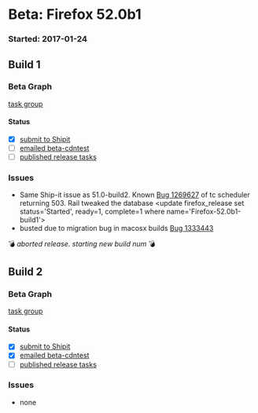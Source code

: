 # Beta: Firefox 52.0b1

### Started: 2017-01-24

## Build 1

### Beta Graph
[task group](https://tools.taskcluster.net/push-inspector/#/Tr2OXLVyS5-kS58hKnMZDw)


#### Status
- [x] [submit to Shipit](https://wiki.mozilla.org/Release:Release_Automation_on_Mercurial:Starting_a_Release#Submit_to_Ship_It)
- [ ] [emailed beta-cdntest](../how-tos/relpro.md#1-email-drivers-re-release-live-on-test-channel)
- [ ] [published release tasks](../how-tos/relpro.md#3-publish-release)

### Issues
- Same Ship-it issue as 51.0-build2. Known [Bug 1269627](https://bugzil.la/1269627) of tc scheduler returning 503. Rail tweaked the database <update firefox_release set status='Started', ready=1, complete=1 where name='Firefox-52.0b1-build1'>
- busted due to migration bug in macosx builds [Bug 1333443](https://bugzil.la/1333443)

:bomb: _aborted release. starting new build num_ :bomb:

## Build 2

### Beta Graph
[task group](https://tools.taskcluster.net/push-inspector/#/WNGYY6nMTliD_CcUCV_Uag)


#### Status
- [x] [submit to Shipit](https://wiki.mozilla.org/Release:Release_Automation_on_Mercurial:Starting_a_Release#Submit_to_Ship_It)
- [x] [emailed beta-cdntest](../how-tos/relpro.md#1-email-drivers-re-release-live-on-test-channel)
- [ ] [published release tasks](../how-tos/relpro.md#3-publish-release)

### Issues
- none


